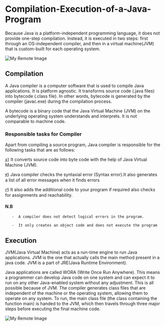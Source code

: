 # Compilation-Execution-of-a-Java-Program

Because Java is a platform-independent programming language, it does not provide one-step compilation.
Instead, it is executed in two steps: first through an OS-independent compiler, and then in a virtual machine(JVM) that is custom-built for each operating system.

![My Remote Image](https://sp-ao.shortpixel.ai/client/to_avif,q_glossy,ret_img,w_839/https://simplesnippets.tech/wp-content/uploads/2018/03/java-execution-flow-diagram.png)

## Compilation

A Java compiler is a computer software that is used to compile Java applications. It is platform agnostic.
It transforms source code (.java files) into bytecode (.class file).
In other words, bytecode is generated by the compiler (javac.exe) during the compilation process.

A bytecode is a binary code that the Java Virtual Machine (JVM) on the underlying operating system understands and interprets.
It is not comparable to machine code.


  ### Responsible tasks for Compiler
  
Apart from compiling a source program, Java compiler is responsible for the following tasks that are as follows:

	
     
  ፩) It converts source code into byte code with the help of Java Virtual Machine (JVM).
  
  ፪) Java compiler checks the syntaxial error (Syntax error).It also generates a list of all error messages when it finds errors 
  
  ፫) It also adds the additional code to your program if required also checks for assignments and reachability.
      
   #### N.B 
       -  A compiler does not detect logical errors in the program.

       -  It only creates an object code and does not execute the program
       
## Execution

JVM(Java Virtual Machine) acts as a run-time engine to run Java applications. JVM is the one that actually calls the main method present in a java code. JVM is a part of JRE(Java Runtime Environment).

Java applications are called WORA (Write Once Run Anywhere). This means a programmer can develop Java code on one system and can expect it to run on any other Java-enabled system without any adjustment. This is all possible because of JVM.
The compiler generates class files that are independent of the machine or the operating system, allowing them to operate on any system.
To run, the main class file (the class containing the function main) is handed to the JVM, which then travels through three major steps before executing the final machine code. 

![My Remote Image](https://www.guru99.com/images/java/052016_0614_WorkingofJa10.jpg)

      

